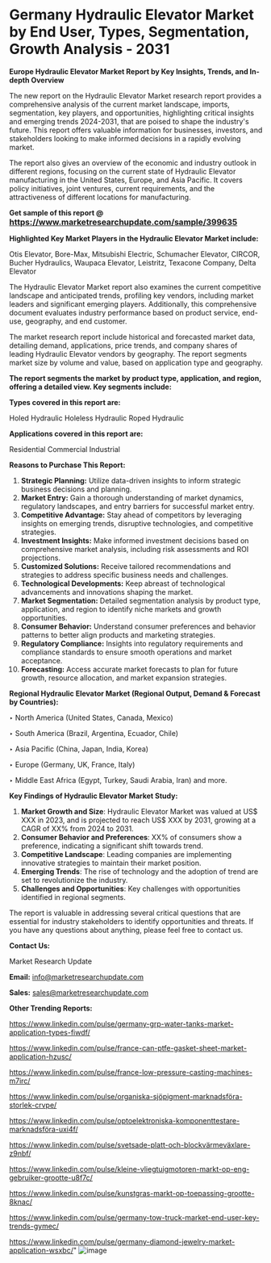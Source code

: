 # Germany Hydraulic Elevator Market by End User, Types, Segmentation, Growth Analysis - 2031

<strong>Europe Hydraulic Elevator Market Report by Key Insights, Trends, and In-depth Overview</strong>

The new report on the Hydraulic Elevator Market research report provides a comprehensive analysis of the current market landscape, imports, segmentation, key players, and opportunities, highlighting critical insights and emerging trends 2024-2031,</strong> that are poised to shape the industry's future. This report offers valuable information for businesses, investors, and stakeholders looking to make informed decisions in a rapidly evolving market.

The report also gives an overview of the economic and industry outlook in different regions, focusing on the current state of Hydraulic Elevator manufacturing in the United States, Europe, and Asia Pacific. It covers policy initiatives, joint ventures, current requirements, and the attractiveness of different locations for manufacturing.

<strong>Get sample of this report @ <a href=https://www.marketresearchupdate.com/sample/399635><font size=3 color=#0000ff>https://www.marketresearchupdate.com/sample/399635</font></a></strong>

<strong>Highlighted Key Market Players in the Hydraulic Elevator Market include:</strong>

Otis Elevator, Bore-Max, Mitsubishi Electric, Schumacher Elevator, CIRCOR, Bucher Hydraulics, Waupaca Elevator, Leistritz, Texacone Company, Delta Elevator

The Hydraulic Elevator Market report also examines the current competitive landscape and anticipated trends, profiling key vendors, including market leaders and significant emerging players. Additionally, this comprehensive document evaluates industry performance based on product service, end-use, geography, and end customer.

The market research report include historical and forecasted market data, detailing demand, applications, price trends, and company shares of leading Hydraulic Elevator vendors by geography. The report segments market size by volume and value, based on application type and geography.

<strong>The report segments the market by product type, application, and region, offering a detailed view. Key segments include:</strong>

<strong>Types covered in this report are:</strong>

Holed Hydraulic
Holeless Hydraulic
Roped Hydraulic

<strong>Applications covered in this report are:</strong>

Residential
Commercial
Industrial

<strong>Reasons to Purchase This Report:</strong>
<ol>
  <li><strong>Strategic Planning:</strong> Utilize data-driven insights to inform strategic business decisions and planning.</li>
  <li><strong>Market Entry:</strong> Gain a thorough understanding of market dynamics, regulatory landscapes, and entry barriers for successful market entry.</li>
  <li><strong>Competitive Advantage:</strong> Stay ahead of competitors by leveraging insights on emerging trends, disruptive technologies, and competitive strategies.</li>
  <li><strong>Investment Insights:</strong> Make informed investment decisions based on comprehensive market analysis, including risk assessments and ROI projections.</li>
  <li><strong>Customized Solutions:</strong> Receive tailored recommendations and strategies to address specific business needs and challenges.</li>
  <li><strong>Technological Developments:</strong> Keep abreast of technological advancements and innovations shaping the market.</li>
  <li><strong>Market Segmentation:</strong> Detailed segmentation analysis by product type, application, and region to identify niche markets and growth opportunities.</li>
  <li><strong>Consumer Behavior:</strong> Understand consumer preferences and behavior patterns to better align products and marketing strategies.</li>
  <li><strong>Regulatory Compliance:</strong> Insights into regulatory requirements and compliance standards to ensure smooth operations and market acceptance.</li>
  <li><strong>Forecasting:</strong> Access accurate market forecasts to plan for future growth, resource allocation, and market expansion strategies.</li>
</ol>

<strong>Regional Hydraulic Elevator Market (Regional Output, Demand &amp; Forecast by Countries):</strong>

‣ North America (United States, Canada, Mexico)

‣ South America (Brazil, Argentina, Ecuador, Chile)

‣ Asia Pacific (China, Japan, India, Korea)

‣ Europe (Germany, UK, France, Italy)

‣ Middle East Africa (Egypt, Turkey, Saudi Arabia, Iran) and more.

<strong>Key Findings of Hydraulic Elevator Market Study:</strong>
<ol>
  <li><strong>Market Growth and Size</strong>: Hydraulic Elevator Market was valued at US$ XXX in 2023, and is projected to reach US$ XXX by 2031, growing at a CAGR of XX% from 2024 to 2031.</li>
  <li><strong>Consumer Behavior and Preferences</strong>: XX% of consumers show a preference, indicating a significant shift towards trend.</li>
  <li><strong>Competitive Landscape</strong>: Leading companies are implementing innovative strategies to maintain their market position.</li>
  <li><strong>Emerging Trends</strong>: The rise of technology and the adoption of trend are set to revolutionize the industry.</li>
  <li><strong>Challenges and Opportunities</strong>: Key challenges with opportunities identified in regional segments.</li>
</ol>

The report is valuable in addressing several critical questions that are essential for industry stakeholders to identify opportunities and threats. If you have any questions about anything, please feel free to contact us.

<strong>Contact Us:</strong>

Market Research Update

<strong>Email:</strong> info@marketresearchupdate.com

<strong>Sales:</strong> sales@marketresearchupdate.com

<strong>Other Trending Reports:</strong>

<a href=https://www.linkedin.com/pulse/germany-grp-water-tanks-market-application-types-fiwdf/>https://www.linkedin.com/pulse/germany-grp-water-tanks-market-application-types-fiwdf/</a>

<a href=https://www.linkedin.com/pulse/france-can-ptfe-gasket-sheet-market-application-hzusc/>https://www.linkedin.com/pulse/france-can-ptfe-gasket-sheet-market-application-hzusc/</a>

<a href=https://www.linkedin.com/pulse/france-low-pressure-casting-machines-m7irc/>https://www.linkedin.com/pulse/france-low-pressure-casting-machines-m7irc/</a>

<a href=https://www.linkedin.com/pulse/organiska-sjöpigment-marknadsföra-storlek-crvpe/>https://www.linkedin.com/pulse/organiska-sjöpigment-marknadsföra-storlek-crvpe/</a>

<a href=https://www.linkedin.com/pulse/optoelektroniska-komponenttestare-marknadsföra-uxi4f/>https://www.linkedin.com/pulse/optoelektroniska-komponenttestare-marknadsföra-uxi4f/</a>

<a href=https://www.linkedin.com/pulse/svetsade-platt-och-blockvärmeväxlare-z9nbf/>https://www.linkedin.com/pulse/svetsade-platt-och-blockvärmeväxlare-z9nbf/</a>

<a href=https://www.linkedin.com/pulse/kleine-vliegtuigmotoren-markt-op-eng-gebruiker-grootte-u8f7c/>https://www.linkedin.com/pulse/kleine-vliegtuigmotoren-markt-op-eng-gebruiker-grootte-u8f7c/</a>

<a href=https://www.linkedin.com/pulse/kunstgras-markt-op-toepassing-grootte-8knac/>https://www.linkedin.com/pulse/kunstgras-markt-op-toepassing-grootte-8knac/</a>

<a href=https://www.linkedin.com/pulse/germany-tow-truck-market-end-user-key-trends-gymec/>https://www.linkedin.com/pulse/germany-tow-truck-market-end-user-key-trends-gymec/</a>

<a href=https://www.linkedin.com/pulse/germany-diamond-jewelry-market-application-wsxbc/>https://www.linkedin.com/pulse/germany-diamond-jewelry-market-application-wsxbc/</a>"
![image](https://github.com/user-attachments/assets/67517a32-7cee-4f08-b353-404dac7dfa96)
